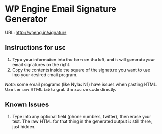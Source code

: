 # WP Engine Email Signature Generator

URL: http://wpeng.in/signature

## Instructions for use

1. Type your information into the form on the left, and it will generate your email signatures on the right.
1. Copy the contents inside the square of the signature you want to use into your desired email program.

*Note:* some email programs (like Nylas N1) have issues when pasting HTML. Use the raw HTML tab to grab the source code directly.



## Known Issues

1. Type into any optional field (phone numbers, twitter), then erase your text. The raw HTML for that thing in the generated output is still there, just hidden.
